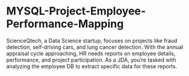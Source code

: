 # MYSQL-Project-Employee-Performance-Mapping
ScienceQtech, a Data Science startup, focuses on projects like fraud detection, self-driving cars, and lung cancer detection. With the annual appraisal cycle approaching, HR needs reports on employee details, performance, and project participation. As a JDA, you’re tasked with analyzing the employee DB to extract specific data for these reports.
